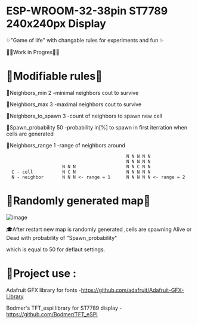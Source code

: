 # ESP-WROOM-32-38pin ST7789 240x240px Display

✨"Game of life" with changable rules for experiments and fun ✨

🐱‍💻Work in Progres🐱‍💻

# 🧨Modifiable rules🧨

🎈Neighbors_min       2   -minimal neighbors cout to survive

🎈Neighbors_max       3   -maximal neighbors cout to survive

🎈Neighbors_to_spawn  3   -count of neighbors to spawn new cell

🎈Spawn_probability  50   -probability in[%] to spawn in first
                         iterration when cells are generated
                        
🎈Neighbors_range     1   -range of neighbors around 

                                                 N N N N N                                                 
                                                 N N N N N                                                 
                         N N N                   N N C N N                         
      C - cell           N C N                   N N N N N
      N - neighbor       N N N <- range = 1      N N N N N <- range = 2

# 🎁Randomly generated map🎁

![image](https://github.com/NYDEREK/ESP32-Game_of_life/assets/112076828/1c99afab-2b0f-48df-bd3a-a9858ddc9e62)

🎓After restart new map is randomly generated ,cells are spawning Alive or Dead with probability of "Spawn_probability"

  which is equal to 50 for deflaut settings.

 

# 🎉Project use :

Adafruit GFX library for fonts -https://github.com/adafruit/Adafruit-GFX-Library

Bodmer's TFT_espi library for ST7789 display -https://github.com/Bodmer/TFT_eSPI
